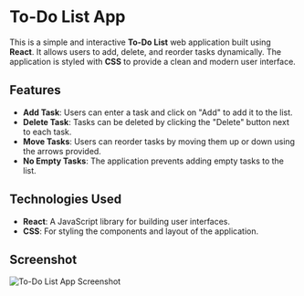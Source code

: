 # To-Do List App

This is a simple and interactive **To-Do List** web application built using **React**. It allows users to add, delete, and reorder tasks dynamically. The application is styled with **CSS** to provide a clean and modern user interface.

## Features

- **Add Task**: Users can enter a task and click on "Add" to add it to the list.
- **Delete Task**: Tasks can be deleted by clicking the "Delete" button next to each task.
- **Move Tasks**: Users can reorder tasks by moving them up or down using the arrows provided.
- **No Empty Tasks**: The application prevents adding empty tasks to the list.

## Technologies Used

- **React**: A JavaScript library for building user interfaces.
- **CSS**: For styling the components and layout of the application.

## Screenshot

![To-Do List App Screenshot](public/images/to-do-list-screenshot.jpeg)
